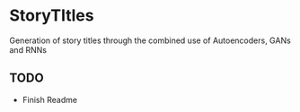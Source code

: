 # StoryTItles
Generation of story titles through the combined use of Autoencoders, GANs and RNNs

## TODO
- Finish Readme
